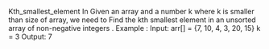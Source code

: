 Kth_smallest_element 
In Given an array and a number k where k is smaller than size of array, we need to Find the kth smallest element in an unsorted array of non-negative integers .
Example :
Input: arr[] = {7, 10, 4, 3, 20, 15}
k = 3
Output: 7
